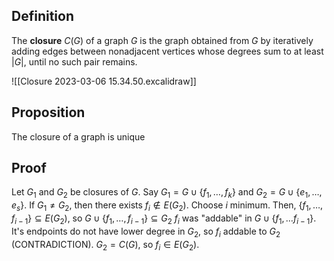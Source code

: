 ## Definition
The **closure** $C(G)$ of a graph $G$
is the graph obtained from $G$ by iteratively adding edges between nonadjacent vertices
whose degrees sum to at least $|G|$, until no such pair remains.

![[Closure 2023-03-06 15.34.50.excalidraw]]

## Proposition
The closure of a graph is unique

## Proof
Let $G_1$ and $G_2$ be closures of $G$.
Say $G_1 = G\cup\{f_1,\dots, f_k\}$ and $G_2 = G\cup\{e_1,\dots, e_s\}$.
If $G_1\neq G_2$, then there exists $f_i\not\in{E(G_2)}$.
Choose $i$ minimum. Then, $\{f_1,\dots, f_{i-1}\}\subseteq E(G_2)$, so $G\cup \{f_1,\dots, f_{i-1}\}\subseteq G_2$
$f_i$ was "addable" in $G\cup\{f_1,\dots f_{i-1}\}$.
It's endpoints do not have lower degree in $G_2$, so
$f_i$ addable to $G_2$ (CONTRADICTION).
$G_2 = C(G)$, so $f_i\in{E(G_2})$.
